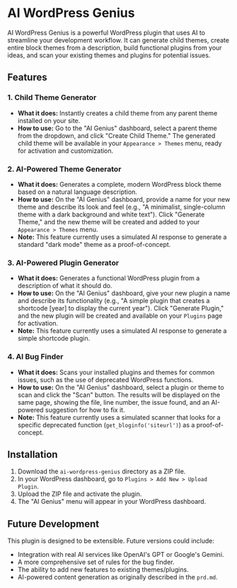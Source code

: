 # AI WordPress Genius

AI WordPress Genius is a powerful WordPress plugin that uses AI to streamline your development workflow. It can generate child themes, create entire block themes from a description, build functional plugins from your ideas, and scan your existing themes and plugins for potential issues.

## Features

### 1. Child Theme Generator
- **What it does:** Instantly creates a child theme from any parent theme installed on your site.
- **How to use:** Go to the "AI Genius" dashboard, select a parent theme from the dropdown, and click "Create Child Theme." The generated child theme will be available in your `Appearance > Themes` menu, ready for activation and customization.

### 2. AI-Powered Theme Generator
- **What it does:** Generates a complete, modern WordPress block theme based on a natural language description.
- **How to use:** On the "AI Genius" dashboard, provide a name for your new theme and describe its look and feel (e.g., "A minimalist, single-column theme with a dark background and white text"). Click "Generate Theme," and the new theme will be created and added to your `Appearance > Themes` menu.
- **Note:** This feature currently uses a simulated AI response to generate a standard "dark mode" theme as a proof-of-concept.

### 3. AI-Powered Plugin Generator
- **What it does:** Generates a functional WordPress plugin from a description of what it should do.
- **How to use:** On the "AI Genius" dashboard, give your new plugin a name and describe its functionality (e.g., "A simple plugin that creates a shortcode [year] to display the current year"). Click "Generate Plugin," and the new plugin will be created and available on your `Plugins` page for activation.
- **Note:** This feature currently uses a simulated AI response to generate a simple shortcode plugin.

### 4. AI Bug Finder
- **What it does:** Scans your installed plugins and themes for common issues, such as the use of deprecated WordPress functions.
- **How to use:** On the "AI Genius" dashboard, select a plugin or theme to scan and click the "Scan" button. The results will be displayed on the same page, showing the file, line number, the issue found, and an AI-powered suggestion for how to fix it.
- **Note:** This feature currently uses a simulated scanner that looks for a specific deprecated function (`get_bloginfo('siteurl')`) as a proof-of-concept.

## Installation

1. Download the `ai-wordpress-genius` directory as a ZIP file.
2. In your WordPress dashboard, go to `Plugins > Add New > Upload Plugin`.
3. Upload the ZIP file and activate the plugin.
4. The "AI Genius" menu will appear in your WordPress dashboard.

## Future Development

This plugin is designed to be extensible. Future versions could include:
- Integration with real AI services like OpenAI's GPT or Google's Gemini.
- A more comprehensive set of rules for the bug finder.
- The ability to add new features to existing themes/plugins.
- AI-powered content generation as originally described in the `prd.md`.

